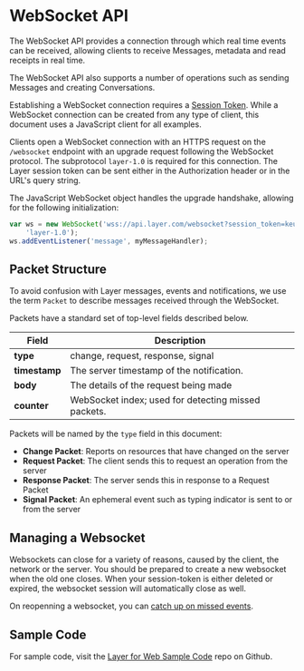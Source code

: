 # WebSocket API

The WebSocket API provides a connection through which real time events can be received, allowing clients to receive Messages, metadata and read receipts in real time.

The WebSocket API also supports a number of operations such as sending Messages and creating Conversations.

Establishing a WebSocket connection requires a [Session Token](introduction#authentication).  While a WebSocket connection can be created from any type of client, this document uses a JavaScript client for all examples.

Clients open a WebSocket connection with an HTTPS request on the `/websocket` endpoint with an upgrade request following the WebSocket protocol.  The subprotocol `layer-1.0` is required for this connection. The Layer session token can be sent either in the Authorization header or in the URL's query string.

The JavaScript WebSocket object handles the upgrade handshake, allowing for the following initialization:

```javascript
var ws = new WebSocket('wss://api.layer.com/websocket?session_token=keuIjkPoPlkxw==',
    'layer-1.0');
ws.addEventListener('message', myMessageHandler);
```

## Packet Structure

To avoid confusion with Layer messages, events and notifications, we use the term `Packet` to describe messages received through the WebSocket.

Packets have a standard set of top-level fields described below.

| Field | Description |
|-------|-------------|
| **type** | change, request, response, signal |
| **timestamp** | The server timestamp of the notification. |
| **body** | The details of the request being made |
| **counter** | WebSocket index; used for detecting missed packets. |


Packets will be named by the `type` field in this document:

* **Change Packet**: Reports on resources that have changed on the server
* **Request Packet**: The client sends this to request an operation from the server
* **Response Packet**: The server sends this in response to a Request Packet
* **Signal Packet**: An ephemeral event such as typing indicator is sent to or from the server

## Managing a Websocket

Websockets can close for a variety of reasons, caused by the client, the network or the server.  You should be prepared to create a new websocket when the old one closes.  When your session-token is either deleted or expired, the websocket session will automatically close as well.

On reopenning a websocket, you can [catch up on missed events](#recovery).

## Sample Code
For sample code, visit the [Layer for Web Sample Code](https://github.com/layerhq/samples-web-apis) repo on Github.
